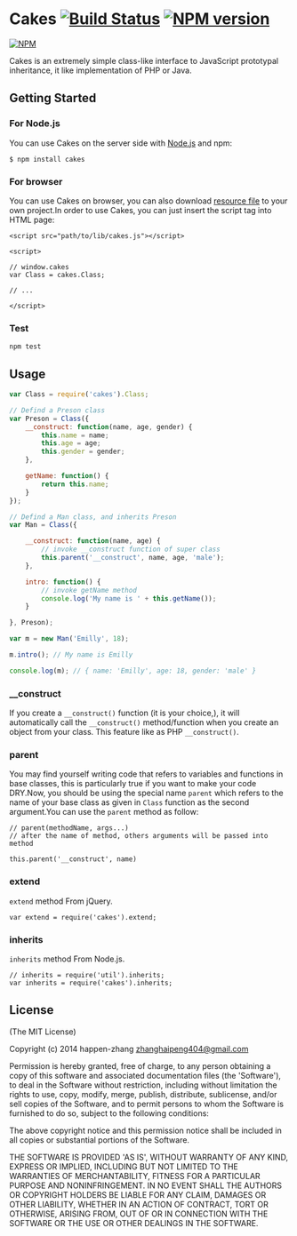 Cakes [![Build Status](https://api.travis-ci.org/repositories/happen-zhang/cakes.png)](https://travis-ci.org/happen-zhang/cakes) [![NPM version](https://badge.fury.io/js/cakes.png)](http://badge.fury.io/js/cakes)
======

[![NPM](https://nodei.co/npm/cakes.png?downloads=true&downloadRank=true&stars=true)](https://nodei.co/npm/cakes/)

Cakes is an extremely simple class-like interface to JavaScript prototypal inheritance, it like implementation of PHP or Java.

## Getting Started ##

### For Node.js ###

You can use Cakes on the server side with [Node.js](http://nodejs.org/) and npm:

```
$ npm install cakes
```

### For browser ###

You can use Cakes on browser, you can also download [resource file](https://github.com/happen-zhang/cakes/blob/master/lib/cakes.js) to your own project.In order to use Cakes, you can just insert the script tag into HTML page:

```
<script src="path/to/lib/cakes.js"></script>

<script>

// window.cakes
var Class = cakes.Class;

// ...

</script>
```

### Test ###

```
npm test
```

## Usage ##

```Javascript
var Class = require('cakes').Class;

// Defind a Preson class
var Preson = Class({
    __construct: function(name, age, gender) {
        this.name = name;
        this.age = age;
        this.gender = gender;
    },

    getName: function() {
        return this.name;
    }
});

// Defind a Man class, and inherits Preson
var Man = Class({

    __construct: function(name, age) {
        // invoke __construct function of super class
        this.parent('__construct', name, age, 'male');
    },

    intro: function() {
        // invoke getName method
        console.log('My name is ' + this.getName());
    }

}, Preson);

var m = new Man('Emilly', 18);

m.intro(); // My name is Emilly

console.log(m); // { name: 'Emilly', age: 18, gender: 'male' }
```

### __construct ###

If you create a `__construct()` function (it is your choice,), it will automatically call the `__construct()` method/function when you create an object from your class. This feature like as PHP `__construct()`.

### parent ###

You may find yourself writing code that refers to variables and functions in base classes, this is particularly true if you want to make your code DRY.Now, you should be using the special name `parent` which refers to the name of your base class as given in `Class` function as the second argument.You can use the `parent` method as follow:

```
// parent(methodName, args...)
// after the name of method, others arguments will be passed into method

this.parent('__construct', name)
```

### extend ###

`extend` method From jQuery.

```
var extend = require('cakes').extend;
```

### inherits ###

`inherits` method From Node.js.

```
// inherits = require('util').inherits;
var inherits = require('cakes').inherits;
```

## License ##

(The MIT License)

Copyright (c) 2014 happen-zhang <zhanghaipeng404@gmail.com>

Permission is hereby granted, free of charge, to any person obtaining
a copy of this software and associated documentation files (the
'Software'), to deal in the Software without restriction, including
without limitation the rights to use, copy, modify, merge, publish,
distribute, sublicense, and/or sell copies of the Software, and to
permit persons to whom the Software is furnished to do so, subject to
the following conditions:

The above copyright notice and this permission notice shall be
included in all copies or substantial portions of the Software.

THE SOFTWARE IS PROVIDED 'AS IS', WITHOUT WARRANTY OF ANY KIND,
EXPRESS OR IMPLIED, INCLUDING BUT NOT LIMITED TO THE WARRANTIES OF
MERCHANTABILITY, FITNESS FOR A PARTICULAR PURPOSE AND NONINFRINGEMENT.
IN NO EVENT SHALL THE AUTHORS OR COPYRIGHT HOLDERS BE LIABLE FOR ANY
CLAIM, DAMAGES OR OTHER LIABILITY, WHETHER IN AN ACTION OF CONTRACT,
TORT OR OTHERWISE, ARISING FROM, OUT OF OR IN CONNECTION WITH THE
SOFTWARE OR THE USE OR OTHER DEALINGS IN THE SOFTWARE.

